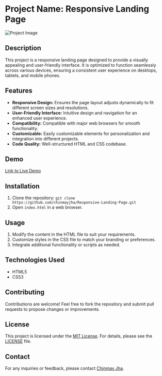 # Project Name: Responsive Landing Page

![Project Image](https://i.postimg.cc/8CCs2dzF/image.png)

## Description

This project is a responsive landing page designed to provide a visually appealing and user-friendly interface. It is optimized to function seamlessly across various devices, ensuring a consistent user experience on desktops, tablets, and mobile phones.

## Features

- **Responsive Design:** Ensures the page layout adjusts dynamically to fit different screen sizes and resolutions.
- **User-Friendly Interface:** Intuitive design and navigation for an enhanced user experience.
- **Compatibility:** Compatible with major web browsers for smooth functionality.
- **Customizable:** Easily customizable elements for personalization and integration into different projects.
- **Code Quality:** Well-structured HTML and CSS codebase.

## Demo

[Link to Live Demo](https://codepen.io/itschinmayjha/full/yLKbONr)

## Installation

1. Clone the repository: `git clone https://github.com/chinmayjha/Responsive-Landing-Page.git`
2. Open `index.html` in a web browser.

## Usage

1. Modify the content in the HTML file to suit your requirements.
2. Customize styles in the CSS file to match your branding or preferences.
3. Integrate additional functionality or scripts as needed.

## Technologies Used

- HTML5
- CSS3

## Contributing

Contributions are welcome! Feel free to fork the repository and submit pull requests to propose changes or improvements.

## License

This project is licensed under the [MIT License](https://github.com/chinmayjha/Responsive-Landing-Page/blob/main/LICENSE). For details, please see the [LICENSE](https://github.com/chinmayjha/Responsive-Landing-Page/blob/main/LICENSE) file.

## Contact

For any inquiries or feedback, please contact [Chinmay Jha](mailto:chinmayjha2021@gmail.com).
